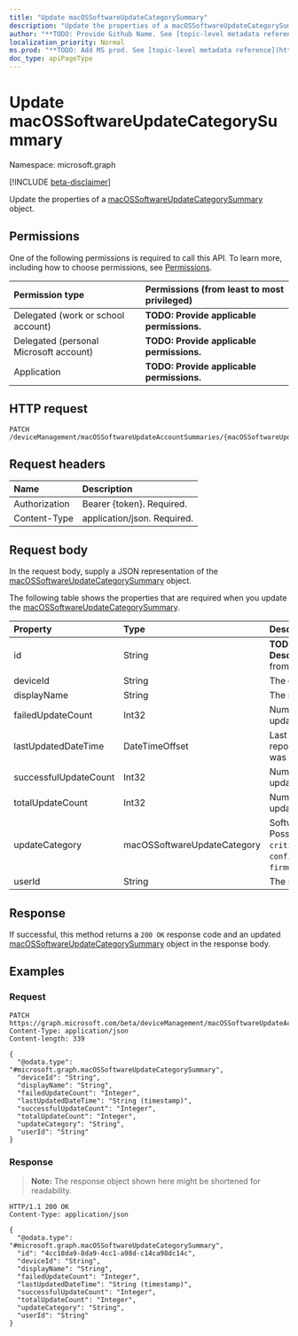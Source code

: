 ```yaml
---
title: "Update macOSSoftwareUpdateCategorySummary"
description: "Update the properties of a macOSSoftwareUpdateCategorySummary object."
author: "**TODO: Provide Github Name. See [topic-level metadata reference](https://msgo.azurewebsites.net/add/document/guidelines/metadata.html#topic-level-metadata)**"
localization_priority: Normal
ms.prod: "**TODO: Add MS prod. See [topic-level metadata reference](https://msgo.azurewebsites.net/add/document/guidelines/metadata.html#topic-level-metadata)**"
doc_type: apiPageType
---
```


# Update macOSSoftwareUpdateCategorySummary
Namespace: microsoft.graph

[!INCLUDE [beta-disclaimer](../../includes/beta-disclaimer.md)]

Update the properties of a [macOSSoftwareUpdateCategorySummary](../resources/macossoftwareupdatecategorysummary.md) object.

## Permissions
One of the following permissions is required to call this API. To learn more, including how to choose permissions, see [Permissions](/graph/permissions-reference).

|Permission type|Permissions (from least to most privileged)|
|:---|:---|
|Delegated (work or school account)|**TODO: Provide applicable permissions.**|
|Delegated (personal Microsoft account)|**TODO: Provide applicable permissions.**|
|Application|**TODO: Provide applicable permissions.**|

## HTTP request

<!-- {
  "blockType": "ignored"
}
-->
``` http
PATCH /deviceManagement/macOSSoftwareUpdateAccountSummaries/{macOSSoftwareUpdateAccountSummaryId}/categorySummaries/{macOSSoftwareUpdateCategorySummaryId}
```

## Request headers
|Name|Description|
|:---|:---|
|Authorization|Bearer {token}. Required.|
|Content-Type|application/json. Required.|

## Request body
In the request body, supply a JSON representation of the [macOSSoftwareUpdateCategorySummary](../resources/macossoftwareupdatecategorysummary.md) object.

The following table shows the properties that are required when you update the [macOSSoftwareUpdateCategorySummary](../resources/macossoftwareupdatecategorysummary.md).

|Property|Type|Description|
|:---|:---|:---|
|id|String|**TODO: Add Description** Inherited from [entity](../resources/entity.md)|
|deviceId|String|The device ID.|
|displayName|String|The name of the report|
|failedUpdateCount|Int32|Number of failed updates on the device|
|lastUpdatedDateTime|DateTimeOffset|Last date time the report for this device was updated.|
|successfulUpdateCount|Int32|Number of successful updates on the device|
|totalUpdateCount|Int32|Number of total updates on the device|
|updateCategory|macOSSoftwareUpdateCategory|Software update type. Possible values are: `critical`, `configurationDataFile`, `firmware`, `other`.|
|userId|String|The user ID.|



## Response

If successful, this method returns a `200 OK` response code and an updated [macOSSoftwareUpdateCategorySummary](../resources/macossoftwareupdatecategorysummary.md) object in the response body.

## Examples

### Request
<!-- {
  "blockType": "request",
  "name": "update_macossoftwareupdatecategorysummary"
}
-->
``` http
PATCH https://graph.microsoft.com/beta/deviceManagement/macOSSoftwareUpdateAccountSummaries/{macOSSoftwareUpdateAccountSummaryId}/categorySummaries/{macOSSoftwareUpdateCategorySummaryId}
Content-Type: application/json
Content-length: 339

{
  "@odata.type": "#microsoft.graph.macOSSoftwareUpdateCategorySummary",
  "deviceId": "String",
  "displayName": "String",
  "failedUpdateCount": "Integer",
  "lastUpdatedDateTime": "String (timestamp)",
  "successfulUpdateCount": "Integer",
  "totalUpdateCount": "Integer",
  "updateCategory": "String",
  "userId": "String"
}
```


### Response
>**Note:** The response object shown here might be shortened for readability.
<!-- {
  "blockType": "response",
  "truncated": true
}
-->
``` http
HTTP/1.1 200 OK
Content-Type: application/json

{
  "@odata.type": "#microsoft.graph.macOSSoftwareUpdateCategorySummary",
  "id": "4cc18da9-8da9-4cc1-a98d-c14ca98dc14c",
  "deviceId": "String",
  "displayName": "String",
  "failedUpdateCount": "Integer",
  "lastUpdatedDateTime": "String (timestamp)",
  "successfulUpdateCount": "Integer",
  "totalUpdateCount": "Integer",
  "updateCategory": "String",
  "userId": "String"
}
```

